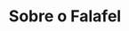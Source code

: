 ---
title: Sobre o Falafel
slug: sobre-o-falafel
description: ""
menu:
  docs:
    name: Sobre o Falafel
    parent: bem-vinda-ao-falafel
    weight: 1
---